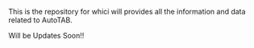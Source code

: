 This is the repository for whici will provides all the information and data related to AutoTAB.

Will be Updates Soon!!
